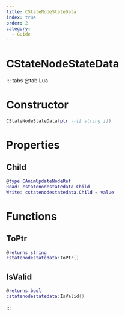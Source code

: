 ```yaml
---
title: CStateNodeStateData
index: true
order: 2
category:
  - Guide
---
```


# CStateNodeStateData

::: tabs
@tab Lua
# Constructor
```lua
CStateNodeStateData(ptr --[[ string ]])
```
# Properties
## Child 
```lua
@type CAnimUpdateNodeRef
Read: cstatenodestatedata.Child
Write: cstatenodestatedata.Child = value
```
# Functions
## ToPtr
```lua
@returns string
cstatenodestatedata:ToPtr()
```
## IsValid
```lua
@returns bool
cstatenodestatedata:IsValid()
```

:::